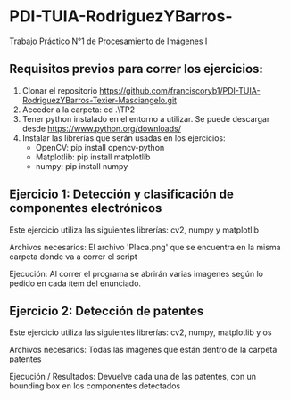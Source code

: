 ﻿# PDI-TUIA-RodriguezYBarros-
 
Trabajo Práctico N°1 de Procesamiento de Imágenes I

## Requisitos previos para correr los ejercicios:
1) Clonar el repositorio https://github.com/franciscoryb1/PDI-TUIA-RodriguezYBarros-Texier-Masciangelo.git
2) Acceder a la carpeta: cd .\TP2
3) Tener python instalado en el entorno a utilizar. Se puede descargar desde https://www.python.org/downloads/
4) Instalar las librerías que serán usadas en los ejercicios:
   - OpenCV: pip install opencv-python
   - Matplotlib: pip install matplotlib
   - numpy: pip install numpy
   
## Ejercicio 1: Detección y clasificación de componentes electrónicos
Este ejercicio utiliza las siguientes librerías: cv2, numpy y matplotlib

Archivos necesarios: El archivo 'Placa.png' que se encuentra en la misma carpeta donde va a correr el script

Ejecución: Al correr el programa se abrirán varias imagenes según lo pedido en cada ítem del enunciado.

## Ejercicio 2: Detección de patentes
Este ejercicio utiliza las siguientes librerías: cv2, numpy, matplotlib y os

Archivos necesarios: Todas las imágenes que están dentro de la carpeta patentes

Ejecución / Resultados: Devuelve cada una de las patentes, con un bounding box en los componentes detectados

